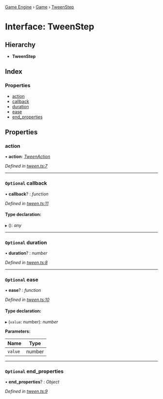 [Game Engine](../README.md) › [Game](../modules/game.md) › [TweenStep](game.tweenstep.md)

# Interface: TweenStep

## Hierarchy

* **TweenStep**

## Index

### Properties

* [action](game.tweenstep.md#action)
* [callback](game.tweenstep.md#optional-callback)
* [duration](game.tweenstep.md#optional-duration)
* [ease](game.tweenstep.md#optional-ease)
* [end_properties](game.tweenstep.md#optional-end_properties)

## Properties

###  action

• **action**: *[TweenAction](../enums/game.tweenaction.md)*

*Defined in [tween.ts:7](https://github.com/noobiept/game_engine/blob/625c324/source/tween.ts#L7)*

___

### `Optional` callback

• **callback**? : *function*

*Defined in [tween.ts:11](https://github.com/noobiept/game_engine/blob/625c324/source/tween.ts#L11)*

#### Type declaration:

▸ (): *any*

___

### `Optional` duration

• **duration**? : *number*

*Defined in [tween.ts:8](https://github.com/noobiept/game_engine/blob/625c324/source/tween.ts#L8)*

___

### `Optional` ease

• **ease**? : *function*

*Defined in [tween.ts:10](https://github.com/noobiept/game_engine/blob/625c324/source/tween.ts#L10)*

#### Type declaration:

▸ (`value`: number): *number*

**Parameters:**

Name | Type |
------ | ------ |
`value` | number |

___

### `Optional` end_properties

• **end_properties**? : *Object*

*Defined in [tween.ts:9](https://github.com/noobiept/game_engine/blob/625c324/source/tween.ts#L9)*
